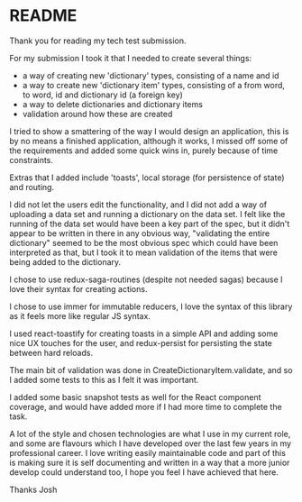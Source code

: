 # README

Thank you for reading my tech test submission.

For my submission I took it that I needed to create several things:
- a way of creating new 'dictionary' types, consisting of a name and id
- a way to create new 'dictionary item' types, consisting of a from word, to word, id and dictionary id (a foreign key)
- a way to delete dictionaries and dictionary items
- validation around how these are created

I tried to show a smattering of the way I would design an application, this is by no means a finished application, although it works, I missed off some of the requirements and added some quick wins in, purely because of time constraints.

Extras that I added include 'toasts', local storage (for persistence of state) and routing.

I did not let the users edit the functionality, and I did not add a way of uploading a data set and running a dictionary on the data set. I felt like the running of the data set would have been a key part of the spec, but it didn't appear to be written in there in any obvious way, "validating the entire dictionary" seemed to be the most obvious spec which could have been interpreted as that, but I took it to mean validation of the items that were being added to the dictionary.

I chose to use redux-saga-routines (despite not needed sagas) because I love their syntax for creating actions.

I chose to use immer for immutable reducers, I love the syntax of this library as it feels more like regular JS syntax.

I used react-toastify for creating toasts in a simple API and adding some nice UX touches for the user, and redux-persist for persisting the state between hard reloads.

The main bit of validation was done in CreateDictionaryItem.validate, and so I added some tests to this as I felt it was important.

I added some basic snapshot tests as well for the React component coverage, and would have added more if I had more time to complete the task.

A lot of the style and chosen technologies are what I use in my current role, and some are flavours which I have developed over the last few years in my professional career. I love writing easily maintainable code and part of this is making sure it is self documenting and written in a way that a more junior develop could understand too, I hope you feel I have achieved that here.

Thanks
Josh

